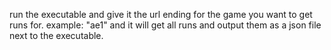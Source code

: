 run the executable and give it the url ending for the game you want to get runs for.
example: "ae1" and it will get all runs and output them as a json file next to the executable.
